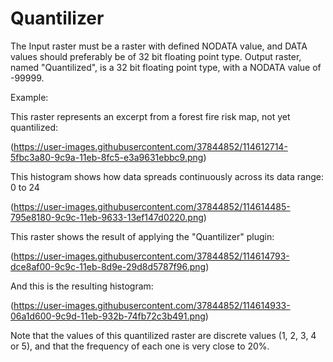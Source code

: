 # Quantilizer

The Input raster must be a raster with defined NODATA value, and DATA values should preferably be of 32 bit floating point type. Output raster, named "Quantilized", is a 32 bit floating point type, with a NODATA value of -99999.

Example:

This raster represents an excerpt from a forest fire risk map, not yet quantilized:

(https://user-images.githubusercontent.com/37844852/114612714-5fbc3a80-9c9a-11eb-8fc5-e3a9631ebbc9.png)

This histogram shows how data spreads continuously across its data range: 0 to 24

(https://user-images.githubusercontent.com/37844852/114614485-795e8180-9c9c-11eb-9633-13ef147d0220.png)

This raster shows the result of applying the "Quantilizer" plugin:

(https://user-images.githubusercontent.com/37844852/114614793-dce8af00-9c9c-11eb-8d9e-29d8d5787f96.png)

And this is the resulting histogram:

(https://user-images.githubusercontent.com/37844852/114614933-06a1d600-9c9d-11eb-932b-74fb72c3b491.png)

Note that the values of this quantilized raster are discrete values (1, 2, 3, 4 or 5), and that the frequency of each one is very close to 20%.
